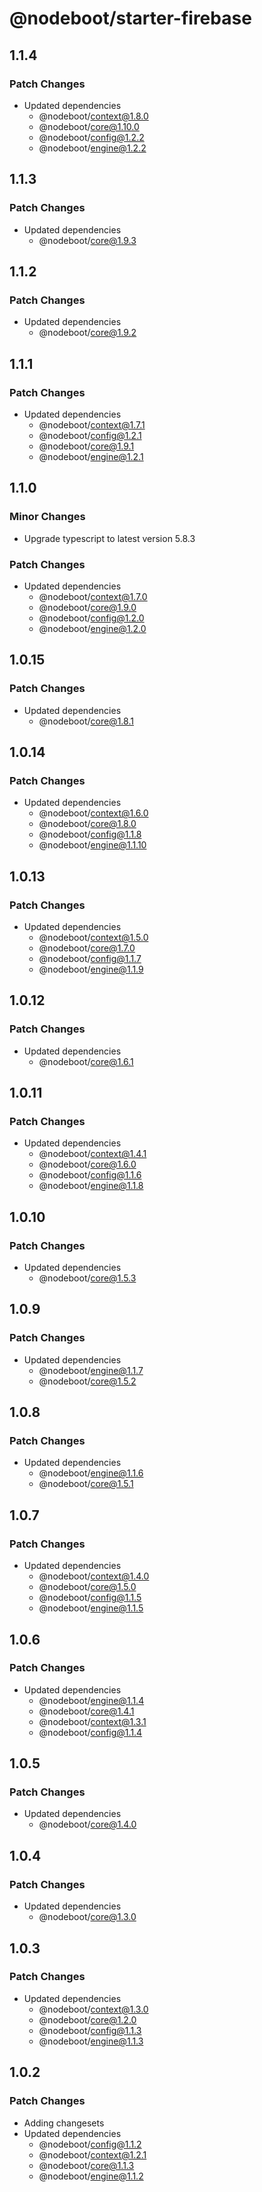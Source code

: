 # @nodeboot/starter-firebase

## 1.1.4

### Patch Changes

-   Updated dependencies
    -   @nodeboot/context@1.8.0
    -   @nodeboot/core@1.10.0
    -   @nodeboot/config@1.2.2
    -   @nodeboot/engine@1.2.2

## 1.1.3

### Patch Changes

-   Updated dependencies
    -   @nodeboot/core@1.9.3

## 1.1.2

### Patch Changes

-   Updated dependencies
    -   @nodeboot/core@1.9.2

## 1.1.1

### Patch Changes

-   Updated dependencies
    -   @nodeboot/context@1.7.1
    -   @nodeboot/config@1.2.1
    -   @nodeboot/core@1.9.1
    -   @nodeboot/engine@1.2.1

## 1.1.0

### Minor Changes

-   Upgrade typescript to latest version 5.8.3

### Patch Changes

-   Updated dependencies
    -   @nodeboot/context@1.7.0
    -   @nodeboot/core@1.9.0
    -   @nodeboot/config@1.2.0
    -   @nodeboot/engine@1.2.0

## 1.0.15

### Patch Changes

-   Updated dependencies
    -   @nodeboot/core@1.8.1

## 1.0.14

### Patch Changes

-   Updated dependencies
    -   @nodeboot/context@1.6.0
    -   @nodeboot/core@1.8.0
    -   @nodeboot/config@1.1.8
    -   @nodeboot/engine@1.1.10

## 1.0.13

### Patch Changes

-   Updated dependencies
    -   @nodeboot/context@1.5.0
    -   @nodeboot/core@1.7.0
    -   @nodeboot/config@1.1.7
    -   @nodeboot/engine@1.1.9

## 1.0.12

### Patch Changes

-   Updated dependencies
    -   @nodeboot/core@1.6.1

## 1.0.11

### Patch Changes

-   Updated dependencies
    -   @nodeboot/context@1.4.1
    -   @nodeboot/core@1.6.0
    -   @nodeboot/config@1.1.6
    -   @nodeboot/engine@1.1.8

## 1.0.10

### Patch Changes

-   Updated dependencies
    -   @nodeboot/core@1.5.3

## 1.0.9

### Patch Changes

-   Updated dependencies
    -   @nodeboot/engine@1.1.7
    -   @nodeboot/core@1.5.2

## 1.0.8

### Patch Changes

-   Updated dependencies
    -   @nodeboot/engine@1.1.6
    -   @nodeboot/core@1.5.1

## 1.0.7

### Patch Changes

-   Updated dependencies
    -   @nodeboot/context@1.4.0
    -   @nodeboot/core@1.5.0
    -   @nodeboot/config@1.1.5
    -   @nodeboot/engine@1.1.5

## 1.0.6

### Patch Changes

-   Updated dependencies
    -   @nodeboot/engine@1.1.4
    -   @nodeboot/core@1.4.1
    -   @nodeboot/context@1.3.1
    -   @nodeboot/config@1.1.4

## 1.0.5

### Patch Changes

-   Updated dependencies
    -   @nodeboot/core@1.4.0

## 1.0.4

### Patch Changes

-   Updated dependencies
    -   @nodeboot/core@1.3.0

## 1.0.3

### Patch Changes

-   Updated dependencies
    -   @nodeboot/context@1.3.0
    -   @nodeboot/core@1.2.0
    -   @nodeboot/config@1.1.3
    -   @nodeboot/engine@1.1.3

## 1.0.2

### Patch Changes

-   Adding changesets
-   Updated dependencies
    -   @nodeboot/config@1.1.2
    -   @nodeboot/context@1.2.1
    -   @nodeboot/core@1.1.3
    -   @nodeboot/engine@1.1.2
